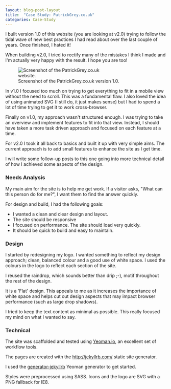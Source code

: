 ```yaml
---
layout: blog-post-layout
title:  "Case Study: PatrickGrey.co.uk"
categories: Case-Study
---
```


I built version 1.0 of this website (you are looking at v2.0) trying to follow the tidal wave of new best practices I had read about over the last couple of years. Once finished, I hated it!

When building v2.0, I tried to rectify many of the mistakes I think I made and I'm actually very happy with the result. I hope you are too!

<figure>
  <img src="/blog/img/2014/jan/2014-01-11-case-website-patrick-grey.jpg" alt="Screenshot of the PatrickGrey.co.uk website." style="max-width:255px;">
  <figcaption>Screenshot of the PatrickGrey.co.uk version 1.0.</figcaption>
</figure>

In v1.0 I focused too much on trying to get everything to fit in a mobile view without the need to scroll. This was a fundamental flaw. I also loved the idea of using animated SVG (I still do, it just makes sense) but I had to spend a lot of time trying to get it to work cross-browser.

Finally on v1.0, my approach wasn't structured enough. I was trying to take an overview and implement features to fit into that view. Instead, I should have taken a more task driven approach and focused on each feature at a time.

For v2.0 I took it all back to basics and built it up with very simple aims. The current approach is to add small features to enhance the site as I get time.

I will write some follow-up posts to this one going into more technical detail of how I achieved some aspects of the design.

### Needs Analysis

My main aim for the site is to help me get work. If a visitor asks, "What can this person do for me?", I want them to find the answer quickly.

For design and build, I had the following goals:

* I wanted a clean and clear design and layout.
* The site should be responsive
* I focused on performance. The site should load very quickly.
* It should be quick to build and easy to maintain.

### Design

I started by redesigning my logo. I wanted something to reflect my design approach; clean, balanced colour and a good use of white space. I used the colours in the logo to reflect each section of the site.

I reused the raindrop, which sounds better than drip ;-), motif throughout the rest of the design.

It is a 'Flat' design. This appeals to me as it increases the importance of white space and helps cut out design aspects that may impact browser performance (such as large drop shadows).

I tried to keep the text content as minimal as possible. This really focused my mind on what I wanted to say.

### Technical

The site was scaffolded and tested using  <a href="http://www.Yeoman.io" title="Open the Yeoman.io website in a new window." target="_blank">Yeoman.io</a>, an excellent set of workflow tools.

The pages are created with the <a href="http://jekyllrb.com/" title="Open the jekyllrb.com website in a new window." target="_blank">http://jekyllrb.com/</a> static site generator.

I used the <a href="https://github.com/robwierzbowski/generator-jekyllrb" title="Open the jgenerator-jekyllrb website in a new window." target="_blank">generator-jekyllrb</a> Yeoman generator to get started.



Styles were preprocessed using SASS. Icons and the logo are SVG with a PNG fallback for IE8.

